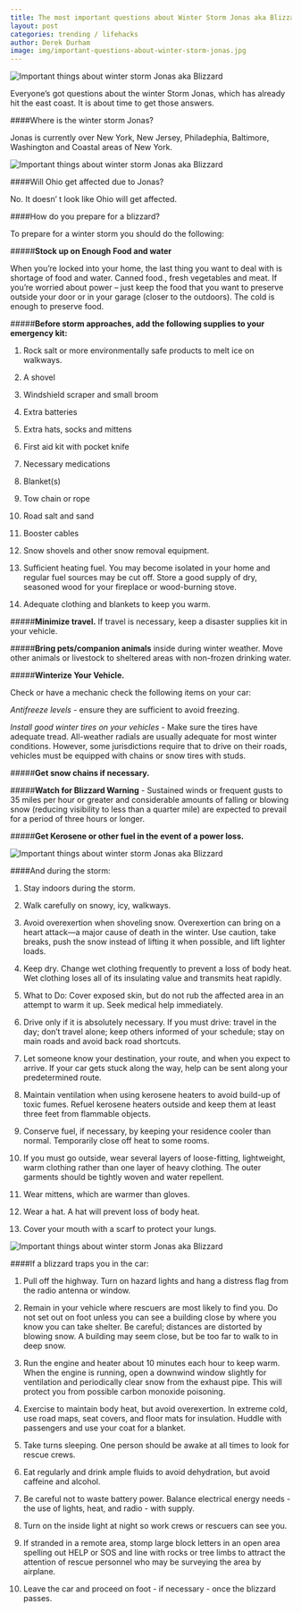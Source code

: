 ```yaml
---
title: The most important questions about Winter Storm Jonas aka Blizzard of 2016.
layout: post
categories: trending / lifehacks
author: Derek Durham
image: img/important-questions-about-winter-storm-jonas.jpg
---
```


![Important things about winter storm Jonas aka Blizzard](/img/important-questions-about-winter-storm-jonas-2.jpg)

Everyone’s got questions about the winter Storm Jonas, which has already hit the east coast. It is about time to get those answers.

####Where is the winter storm Jonas?

Jonas is currently over New York, New Jersey, Philadephia, Baltimore, Washington and Coastal areas of New York.

![Important things about winter storm Jonas aka Blizzard](/img/important-questions-about-winter-storm-jonas-3.jpg)

####Will Ohio get affected due to Jonas?

No. It doesn’ t look like Ohio will get affected.

####How do you prepare for a blizzard?

To prepare for a winter storm you should do the following:

#####**Stock up on Enough Food and water**

When you’re locked into your home, the last thing you want to deal with is shortage of food and water. Canned food., fresh vegetables and meat. If you’re worried about power – just keep the food that you want to preserve outside your door or in your garage (closer to the outdoors). The cold is enough to preserve food.

#####**Before storm approaches, add the following supplies to your emergency kit:**

1. Rock salt or more environmentally safe products to melt ice on walkways.

2. A shovel

3. Windshield scraper and small broom

4. Extra batteries

5. Extra hats, socks and mittens

6. First aid kit with pocket knife

7. Necessary medications

8. Blanket(s)

9. Tow chain or rope

10. Road salt and sand

11. Booster cables

12. Snow shovels and other snow removal equipment.

13. Sufficient heating fuel. You may become isolated in your home and regular fuel sources may be cut off. Store a good supply of dry, seasoned wood for your fireplace or wood-burning stove.

14. Adequate clothing and blankets to keep you warm.

#####**Minimize travel.** If travel is necessary, keep a disaster supplies kit in your vehicle.

#####**Bring pets/companion animals** inside during winter weather. Move other animals or livestock to sheltered areas with non-frozen drinking water.

#####**Winterize Your Vehicle.**

Check or have a mechanic check the following items on your car:

*Antifreeze levels* - ensure they are sufficient to avoid freezing.

*Install good winter tires on your vehicles* - Make sure the tires have adequate tread. All-weather radials are usually adequate for most winter conditions. However, some jurisdictions require that to drive on their roads, vehicles must be equipped with chains or snow tires with studs.

#####**Get snow chains if necessary.**

#####**Watch for Blizzard Warning** - Sustained winds or frequent gusts to 35 miles per hour or greater and considerable amounts of falling or blowing snow (reducing visibility to less than a quarter mile) are expected to prevail for a period of three hours or longer.

#####**Get Kerosene or other fuel in the event of a power loss.**

![Important things about winter storm Jonas aka Blizzard](/img/important-questions-about-winter-storm-jonas-4.jpg)

####And during the storm:

1. Stay indoors during the storm.

2. Walk carefully on snowy, icy, walkways.

3. Avoid overexertion when shoveling snow. Overexertion can bring on a heart attack—a major cause of death in the winter. Use
caution, take breaks, push the snow instead of lifting it when possible, and lift lighter loads.

4. Keep dry. Change wet clothing frequently to prevent a loss of body heat. Wet clothing loses all of its insulating value and transmits heat rapidly.

5. What to Do: Cover exposed skin, but do not rub the affected area in an attempt to warm it up. Seek medical help immediately.

6. Drive only if it is absolutely necessary. If you must drive: travel in the day; don’t travel alone; keep others informed of your schedule; stay on main roads and avoid back road shortcuts.

7. Let someone know your destination, your route, and when you expect to arrive. If your car gets stuck along the way, help can be sent along your predetermined route.

8. Maintain ventilation when using kerosene heaters to avoid build-up of toxic fumes. Refuel kerosene heaters outside and keep them at least three feet from flammable objects.

9. Conserve fuel, if necessary, by keeping your residence cooler than normal. Temporarily close off heat to some rooms.

10. If you must go outside, wear several layers of loose-fitting, lightweight, warm clothing rather than one layer of heavy clothing. The outer garments should be tightly woven and water repellent.

11. Wear mittens, which are warmer than gloves.

12. Wear a hat. A hat will prevent loss of body heat.

13. Cover your mouth with a scarf to protect your lungs.

![Important things about winter storm Jonas aka Blizzard](/img/important-questions-about-winter-storm-jonas-5.jpg)

####If a blizzard traps you in the car:

1. Pull off the highway. Turn on hazard lights and hang a distress flag from the radio antenna or window.

2. Remain in your vehicle where rescuers are most likely to find you. Do not set out on foot unless you can see a building close by where you know you can take shelter. Be careful; distances are distorted by blowing snow. A building may seem close, but be too far to walk to in deep snow.

3. Run the engine and heater about 10 minutes each hour to keep warm. When the engine is running, open a downwind window slightly for ventilation and periodically clear snow from the exhaust pipe. This will protect you from possible carbon monoxide poisoning.

4. Exercise to maintain body heat, but avoid overexertion. In extreme cold, use road maps, seat covers, and floor mats for insulation. Huddle with passengers and use your coat for a blanket.

5. Take turns sleeping. One person should be awake at all times to look for rescue crews.

6. Eat regularly and drink ample fluids to avoid dehydration, but avoid caffeine and alcohol.

7. Be careful not to waste battery power. Balance electrical energy needs - the use of lights, heat, and radio - with supply.

8. Turn on the inside light at night so work crews or rescuers can see you.

9. If stranded in a remote area, stomp large block letters in an open area spelling out HELP or SOS and line with rocks or tree limbs to attract the attention of rescue personnel who may be surveying the area by airplane.

10. Leave the car and proceed on foot - if necessary - once the blizzard passes. 